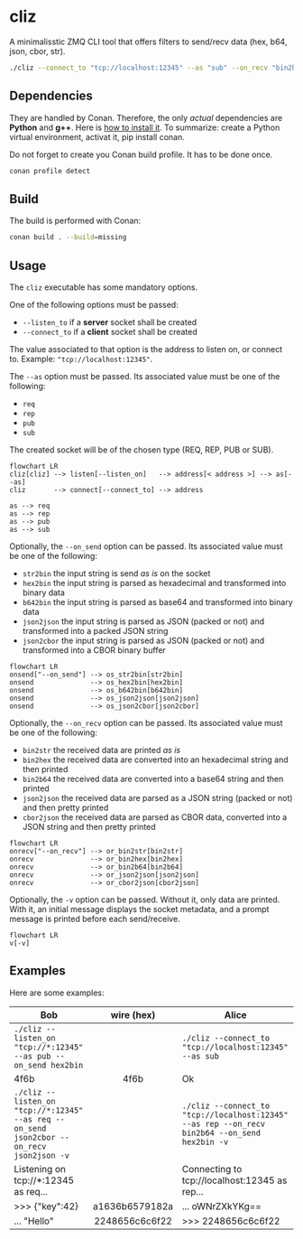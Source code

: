 # cliz

A minimalisstic ZMQ CLI tool that offers filters to send/recv data (hex, b64, json, cbor, str).

```bash
./cliz --connect_to "tcp://localhost:12345" --as "sub" --on_recv "bin2hex"
```

## Dependencies

They are handled by Conan. Therefore, the only *actual* dependencies are **Python** and **g++**. Here is [how to install it](https://docs.conan.io/1/installation.html#install-with-pip-recommended). To summarize: create a Python virtual environment, activat it, pip install conan.

Do not forget to create you Conan build profile. It has to be done once.

```bash
conan profile detect
```

## Build

The build is performed with Conan:

```bash
conan build . --build=missing
```

## Usage

The `cliz` executable has some mandatory options.

One of the following options must be passed:

* `--listen_to` if a **server** socket shall be created
* `--connect_to` if a **client** socket shall be created

The value associated to that option is the address to listen on, or connect to. Example: `"tcp://localhost:12345"`.

The `--as` option must be passed. Its associated value must be one of the following:

* `req`
* `rep`
* `pub`
* `sub`

The created socket will be of the chosen type (REQ, REP, PUB or SUB).

```mermaid
flowchart LR
cliz[cliz] --> listen[--listen_on]   --> address[< address >] --> as[--as]
cliz       --> connect[--connect_to] --> address

as --> req
as --> rep
as --> pub
as --> sub
```

Optionally, the `--on_send` option can be passed. Its associated value must be one of the following:

* `str2bin` the input string is send *as is* on the socket
* `hex2bin` the input string is parsed as hexadecimal and transformed into binary data
* `b642bin` the input string is parsed as base64 and transformed into binary data
* `json2json` the input string is parsed as JSON (packed or not) and transformed into a packed JSON string
* `json2cbor` the input string is parsed as JSON (packed or not) and transformed into a CBOR binary buffer

```mermaid
flowchart LR
onsend["--on_send"] --> os_str2bin[str2bin]
onsend              --> os_hex2bin[hex2bin]
onsend              --> os_b642bin[b642bin]
onsend              --> os_json2json[json2json]
onsend              --> os_json2cbor[json2cbor]
```

Optionally, the `--on_recv` option can be passed. Its associated value must be one of the following:

* `bin2str` the received data are printed *as is*
* `bin2hex` the received data are converted into an hexadecimal string and then printed
* `bin2b64` the received data are converted into a base64 string and then printed
* `json2json` the received data are parsed as a JSON string (packed or not) and then pretty printed
* `cbor2json` the received data are parsed as CBOR data, converted into a JSON string and then pretty printed

```mermaid
flowchart LR
onrecv["--on_recv"] --> or_bin2str[bin2str]
onrecv              --> or_bin2hex[bin2hex]
onrecv              --> or_bin2b64[bin2b64]
onrecv              --> or_json2json[json2json]
onrecv              --> or_cbor2json[cbor2json]
```

Optionally, the `-v` option can be passed. Without it, only data are printed. With it, an initial message displays the socket metadata, and a prompt message is printed before each send/receive.

```mermaid
flowchart LR
v[-v]
```

## Examples

Here are some examples:


| Bob                                                                                      |   wire (hex)   | Alice                                                                                         |
| ------------------------------------------------------------------------------------------ | :--------------: | ----------------------------------------------------------------------------------------------- |
| `./cliz --listen_on "tcp://*:12345" --as pub --on_send hex2bin`                          |               | `./cliz --connect_to "tcp://localhost:12345" --as sub`                                        |
| 4f6b                                                                                     |      4f6b      | Ok                                                                                            |
| `./cliz --listen_on "tcp://*:12345" --as req --on_send json2cbor --on_recv json2json -v` |               | `./cliz --connect_to "tcp://localhost:12345" --as rep --on_recv bin2b64 --on_send hex2bin -v` |
| Listening on tcp://*:12345 as req...                                                     |               | Connecting to tcp://localhost:12345 as rep...                                                 |
| >>> {"key":42}                                                                           | a1636b6579182a | ... oWNrZXkYKg==                                                                              |
| ... "Hello"                                                                              | 2248656c6c6f22 | >>> 2248656c6c6f22                                                                            |
